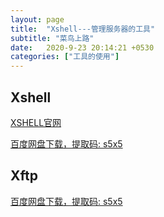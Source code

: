 ```yaml
---
layout: page
title:  "Xshell---管理服务器的工具"
subtitle: "菜鸟上路"
date:   2020-9-23 20:14:21 +0530
categories: ["工具的使用"]
---
```


## Xshell

<a href="https://www.netsarang.com/zh/xshell/">XSHELL官网</a>
<!-- <br> -->
<a href="https://pan.baidu.com/s/1VPB4UN_n2oWULnuCkHzDww">百度网盘下载，提取码: s5x5</a>

<!-- ### 运行xshell,主机是服务器的公网IP地址 -->

<!-- ### 配置阿里镜像源(ubuntu)，链接：<a href="https://developer.aliyun.com/mirror/">阿里云镜像源</a> -->

<!-- <a href="https://le1212123.github.io/web基础知识/2020/09/23/Linux.html" target="_blank">更多linux权限知识请点击这里</a> -->


## Xftp 

<a href="https://pan.baidu.com/s/1VPB4UN_n2oWULnuCkHzDww">百度网盘下载，提取码: s5x5</a>